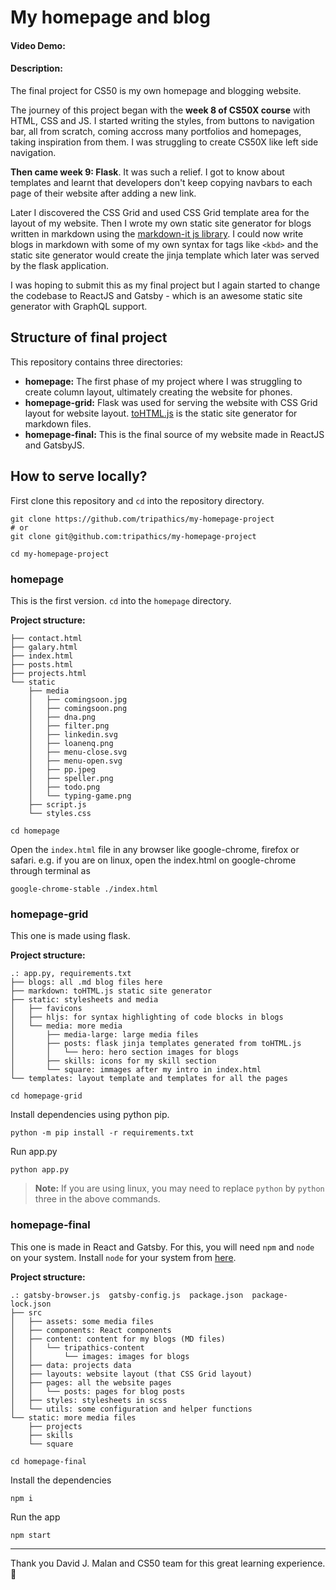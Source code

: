 # My homepage and blog

#### Video Demo:  <URL HERE>
#### Description:

The final project for CS50 is my own homepage and blogging website. 

The journey of this project began with the **week 8 of CS50X course** with HTML, CSS and JS. I started writing the styles, from buttons to navigation bar, all from scratch, coming accross many portfolios and homepages, taking inspiration from them. I was struggling to create CS50X like left side navigation. 

**Then came week 9: Flask**. It was such a relief. I got to know about templates and learnt that developers don't keep copying navbars to each page of their website after adding a new link. 

Later I discovered the CSS Grid and used CSS Grid template area for the layout of my website. Then I wrote my own static site generator for blogs written in markdown using the [markdown-it js library](https://www.npmjs.com/package/markdown-it). I could now write blogs in markdown with some of my own syntax for tags like `<kbd>` and the static site generator would create the jinja template which later was served by the flask application. 

I was hoping to submit this as my final project but I again started to change the codebase to ReactJS and Gatsby - which is an awesome static site generator with GraphQL support.

## Structure of final project

This repository contains three directories: 
* **homepage:** The first phase of my project where I was struggling to create column layout, ultimately creating the website for phones.
* **homepage-grid:** Flask was used for serving the website with CSS Grid layout for website layout. [toHTML.js](./markdown/toHTML.js) is the static site generator for markdown files. 
* **homepage-final:** This is the final source of my website made in ReactJS and GatsbyJS.

## How to serve locally?

First clone this repository and `cd` into the repository directory.

```shell
git clone https://github.com/tripathics/my-homepage-project
# or 
git clone git@github.com:tripathics/my-homepage-project
```

```shell
cd my-homepage-project
```

### homepage

This is the first version. `cd` into the `homepage` directory.

**Project structure:**

```
├── contact.html
├── galary.html
├── index.html
├── posts.html
├── projects.html
└── static
    ├── media
    │   ├── comingsoon.jpg
    │   ├── comingsoon.png
    │   ├── dna.png
    │   ├── filter.png
    │   ├── linkedin.svg
    │   ├── loanenq.png
    │   ├── menu-close.svg
    │   ├── menu-open.svg
    │   ├── pp.jpeg
    │   ├── speller.png
    │   ├── todo.png
    │   └── typing-game.png
    ├── script.js
    └── styles.css
```

```shell
cd homepage
```
Open the `index.html` file in any browser like google-chrome, firefox or safari. e.g. if you are on linux, open the index.html on google-chrome through terminal as

```shell
google-chrome-stable ./index.html
```

### homepage-grid 

This one is made using flask. 

**Project structure:**
```
.: app.py, requirements.txt
├── blogs: all .md blog files here
├── markdown: toHTML.js static site generator
├── static: stylesheets and media
│   ├── favicons
│   ├── hljs: for syntax highlighting of code blocks in blogs
│   └── media: more media
│       ├── media-large: large media files
│       ├── posts: flask jinja templates generated from toHTML.js
│       │   └── hero: hero section images for blogs
│       ├── skills: icons for my skill section
│       └── square: immages after my intro in index.html
└── templates: layout template and templates for all the pages
```

```shell
cd homepage-grid
```

Install dependencies using python pip.

```shell
python -m pip install -r requirements.txt
```

Run app.py

```shell
python app.py
```

>**Note:** If you are using linux, you may need to replace `python` by `python` three in the above commands.

### homepage-final

This one is made in React and Gatsby. For this, you will need `npm` and `node` on your system. Install `node` for your system from [here](https://nodejs.org/en/).

**Project structure:**
```
.: gatsby-browser.js  gatsby-config.js  package.json  package-lock.json
├── src
│   ├── assets: some media files 
│   ├── components: React components
│   ├── content: content for my blogs (MD files)
│   │   └── tripathics-content
│   │       └── images: images for blogs
│   ├── data: projects data
│   ├── layouts: website layout (that CSS Grid layout)
│   ├── pages: all the website pages
│   │   └── posts: pages for blog posts
│   ├── styles: stylesheets in scss
│   └── utils: some configuration and helper functions
└── static: more media files
    ├── projects
    ├── skills
    └── square

```

```shell
cd homepage-final
```

Install the dependencies

```shell
npm i
```

Run the app

```shell
npm start
```

---

Thank you David J. Malan and CS50 team for this great learning experience. :pray: